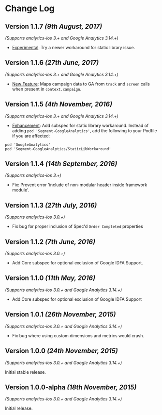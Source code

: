 Change Log
==========

Version 1.1.7 *(9th August, 2017)*
----------------------------------
*(Supports analytics-ios 3.+ and Google Analytics 3.14.+)*

* [Experimental](https://github.com/segment-integrations/analytics-ios-integration-google-analytics/commit/78ea52afa16f152331368c96ca3e0e2e10042442): Try a newer workaround for static library issue.


Version 1.1.6 *(27th June, 2017)*
-------------------------------------------
*(Supports analytics-ios 3.+ and Google Analytics 3.14.+)*

* [New Feature](https://github.com/segment-integrations/analytics-ios-integration-google-analytics/commit/0a23f5bee612399a2310f8d895cd1a050c0d1414): Maps campaign data to GA from `track` and `screen` calls when present in `context.campaign`.

Version 1.1.5 *(4th November, 2016)*
-------------------------------------------
*(Supports analytics-ios 3.+ and Google Analytics 3.14.+)*

* [Enhancement](https://github.com/segment-integrations/analytics-ios-integration-google-analytics/pull/14/files): Add subspec for static library workaround. Instead of adding `pod 'Segment-GoogleAnalytics'`, add the following to your Podfile if you are affected:

```
pod 'GoogleAnalytics'
pod 'Segment-GoogleAnalytics/StaticLibWorkaround'
```

Version 1.1.4 *(14th September, 2016)*
-------------------------------------------
*(Supports analytics-ios 3.+)*

* Fix: Prevent error 'include of non-modular header inside framework module'.

Version 1.1.3 *(27th July, 2016)*
-------------------------------------------
*(Supports analytics-ios 3.0.+)*

* Fix bug for proper inclusion of Spec'd `Order Completed` properties

Version 1.1.2 *(7th June, 2016)*
-------------------------------------------
*(Supports analytics-ios 3.0.+)*

 * Add Core subspec for optional exclusion of Google IDFA Support.

Version 1.1.0 *(11th May, 2016)*
-------------------------------------------
*(Supports analytics-ios 3.0.+ and Google Analytics 3.14.+)*

 * Add Core subspec for optional exclusion of Google IDFA Support

Version 1.0.1 *(26th November, 2015)*
-------------------------------------------
*(Supports analytics-ios 3.0.+ and Google Analytics 3.14.+)*

 * Fix bug where using custom dimensions and metrics would crash.

Version 1.0.0 *(24th November, 2015)*
-------------------------------------------
*(Supports analytics-ios 3.0.+ and Google Analytics 3.14.+)*

Initial stable release.


Version 1.0.0-alpha *(18th November, 2015)*
-------------------------------------------
*(Supports analytics-ios 3.0.+ and Google Analytics 3.14.+)*

Initial release.
